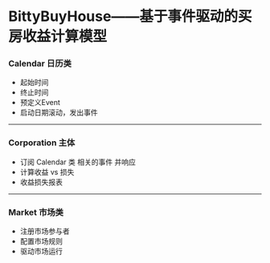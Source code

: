 # BittyBuyHouse——基于事件驱动的买房收益计算模型

### Calendar 日历类

* 起始时间
* 终止时间
* 预定义Event
* 启动日期滚动，发出事件

---
### Corporation 主体

* 订阅 Calendar 类 相关的事件 并响应
* 计算收益 vs 损失
* 收益损失报表

---
### Market 市场类

* 注册市场参与者
* 配置市场规则
* 驱动市场运行
